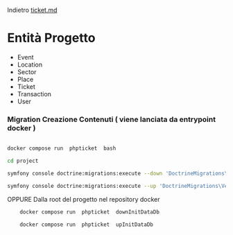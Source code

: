 Indietro [ticket.md](README.md)

# Entità Progetto
- Event
- Location
- Sector
- Place
- Ticket
- Transaction
- User

### Migration Creazione Contenuti ( viene lanciata da entrypoint docker )
```bash

docker compose run  phpticket  bash

cd project

symfony console doctrine:migrations:execute --down 'DoctrineMigrations\Version20231008214316'

symfony console doctrine:migrations:execute --up 'DoctrineMigrations\Version20231008214316'

```

OPPURE 
Dalla root del progetto nel repository docker
```bash
    docker compose run  phpticket  downInitDataDb

    docker compose run  phpticket  upInitDataDb
```